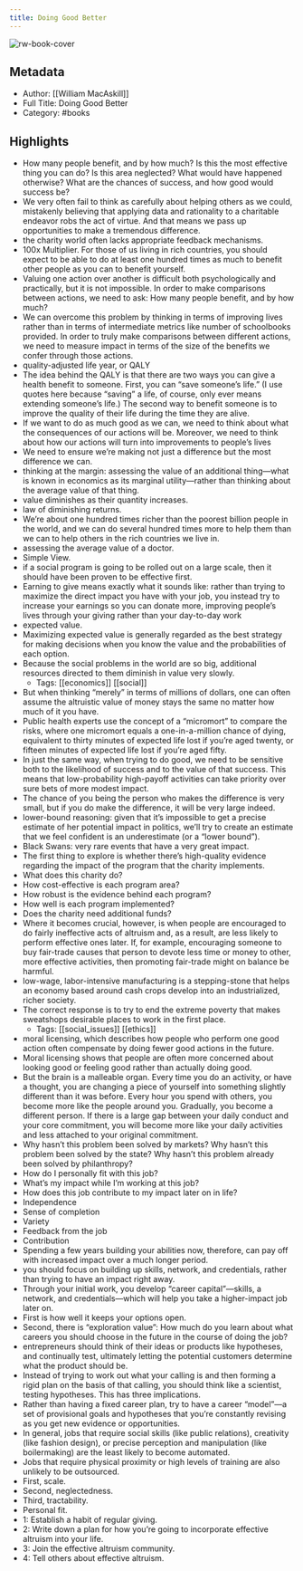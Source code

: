 ```yaml
---
title: Doing Good Better
---
```

![rw-book-cover](https://readwise-assets.s3.amazonaws.com/static/images/default-book-icon-9.63dbe834380e.png)

## Metadata
- Author: [[William MacAskill]]
- Full Title: Doing Good Better
- Category: #books

## Highlights
- How many people benefit, and by how much?
  Is this the most effective thing you can do?
  Is this area neglected?
  What would have happened otherwise?
  What are the chances of success, and how good would success be?
- We very often fail to think as carefully about helping others as we could, mistakenly believing that applying data and rationality to a charitable endeavor robs the act of virtue. And that means we pass up opportunities to make a tremendous difference.
- the charity world often lacks appropriate feedback mechanisms.
- 100x Multiplier. For those of us living in rich countries, you should expect to be able to do at least one hundred times as much to benefit other people as you can to benefit yourself.
- Valuing one action over another is difficult both psychologically and practically, but it is not impossible. In order to make comparisons between actions, we need to ask: How many people benefit, and by how much?
- We can overcome this problem by thinking in terms of improving lives rather than in terms of intermediate metrics like number of schoolbooks provided. In order to truly make comparisons between different actions, we need to measure impact in terms of the size of the benefits we confer through those actions.
- quality-adjusted life year, or QALY
- The idea behind the QALY is that there are two ways you can give a health benefit to someone. First, you can “save someone’s life.” (I use quotes here because “saving” a life, of course, only ever means extending someone’s life.) The second way to benefit someone is to improve the quality of their life during the time they are alive.
- If we want to do as much good as we can, we need to think about what the consequences of our actions will be. Moreover, we need to think about how our actions will turn into improvements to people’s lives
- We need to ensure we’re making not just a difference but the most difference we can.
- thinking at the margin: assessing the value of an additional thing—what is known in economics as its marginal utility—rather than thinking about the average value of that thing.
- value diminishes as their quantity increases.
- law of diminishing returns.
- We’re about one hundred times richer than the poorest billion people in the world, and we can do several hundred times more to help them than we can to help others in the rich countries we live in.
- assessing the average value of a doctor.
- Simple View.
- if a social program is going to be rolled out on a large scale, then it should have been proven to be effective first.
- Earning to give means exactly what it sounds like: rather than trying to maximize the direct impact you have with your job, you instead try to increase your earnings so you can donate more, improving people’s lives through your giving rather than your day-to-day work
- expected value.
- Maximizing expected value is generally regarded as the best strategy for making decisions when you know the value and the probabilities of each option.
- Because the social problems in the world are so big, additional resources directed to them diminish in value very slowly.
    - Tags: [[economics]] [[social]] 
- But when thinking “merely” in terms of millions of dollars, one can often assume the altruistic value of money stays the same no matter how much of it you have.
- Public health experts use the concept of a “micromort” to compare the risks, where one micromort equals a one-in-a-million chance of dying, equivalent to thirty minutes of expected life lost if you’re aged twenty, or fifteen minutes of expected life lost if you’re aged fifty.
- In just the same way, when trying to do good, we need to be sensitive both to the likelihood of success and to the value of that success. This means that low-probability high-payoff activities can take priority over sure bets of more modest impact.
- The chance of you being the person who makes the difference is very small, but if you do make the difference, it will be very large indeed.
- lower-bound reasoning: given that it’s impossible to get a precise estimate of her potential impact in politics, we’ll try to create an estimate that we feel confident is an underestimate (or a “lower bound”).
- Black Swans: very rare events that have a very great impact.
- The first thing to explore is whether there’s high-quality evidence regarding the impact of the program that the charity implements.
- What does this charity do?
- How cost-effective is each program area?
- How robust is the evidence behind each program?
- How well is each program implemented?
- Does the charity need additional funds?
- Where it becomes crucial, however, is when people are encouraged to do fairly ineffective acts of altruism and, as a result, are less likely to perform effective ones later. If, for example, encouraging someone to buy fair-trade causes that person to devote less time or money to other, more effective activities, then promoting fair-trade might on balance be harmful.
- low-wage, labor-intensive manufacturing is a stepping-stone that helps an economy based around cash crops develop into an industrialized, richer society.
- The correct response is to try to end the extreme poverty that makes sweatshops desirable places to work in the first place.
    - Tags: [[social_issues]] [[ethics]] 
- moral licensing, which describes how people who perform one good action often compensate by doing fewer good actions in the future.
- Moral licensing shows that people are often more concerned about looking good or feeling good rather than actually doing good.
- But the brain is a malleable organ. Every time you do an activity, or have a thought, you are changing a piece of yourself into something slightly different than it was before. Every hour you spend with others, you become more like the people around you.
  Gradually, you become a different person. If there is a large gap between your daily conduct and your core commitment, you will become more like your daily activities and less attached to your original commitment.
- Why hasn’t this problem been solved by markets?
  Why hasn’t this problem been solved by the state?
  Why hasn’t this problem already been solved by philanthropy?
- How do I personally fit with this job?
- What’s my impact while I’m working at this job?
- How does this job contribute to my impact later on in life?
- Independence
- Sense of completion
- Variety
- Feedback from the job
- Contribution
- Spending a few years building your abilities now, therefore, can pay off with increased impact over a much longer period.
- you should focus on building up skills, network, and credentials, rather than trying to have an impact right away.
- Through your initial work, you develop “career capital”—skills, a network, and credentials—which will help you take a higher-impact job later on.
- First is how well it keeps your options open.
- Second, there is “exploration value”: How much do you learn about what careers you should choose in the future in the course of doing the job?
- entrepreneurs should think of their ideas or products like hypotheses, and continually test, ultimately letting the potential customers determine what the product should be.
- Instead of trying to work out what your calling is and then forming a rigid plan on the basis of that calling, you should think like a scientist, testing hypotheses. This has three implications.
- Rather than having a fixed career plan, try to have a career “model”—a set of provisional goals and hypotheses that you’re constantly revising as you get new evidence or opportunities.
- In general, jobs that require social skills (like public relations), creativity (like fashion design), or precise perception and manipulation (like boilermaking) are the least likely to become automated.
- Jobs that require physical proximity or high levels of training are also unlikely to be outsourced.
- First, scale.
- Second, neglectedness.
- Third, tractability.
- Personal fit.
- 1: Establish a habit of regular giving.
- 2: Write down a plan for how you’re going to incorporate effective altruism into your life.
- 3: Join the effective altruism community.
- 4: Tell others about effective altruism.

